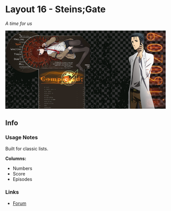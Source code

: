 # Layout 16 - Steins;Gate

*A time for us*

![](gallery/demo.jpg)

## Info

### Usage Notes

Built for classic lists.

**Columns:**

- Numbers
- Score
- Episodes

### Links

- [Forum](https://myanimelist.net/forum/?topicid=671463)